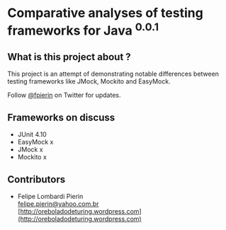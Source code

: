 # Comparative analyses of testing frameworks for Java <sup>0.0.1</sup>

## What is this project about ?

This project is an attempt of demonstrating notable differences between testing frameworks like JMock, Mockito and EasyMock.

Follow <a href="http://twitter.com/fpierin" target="_blank">@fpierin</a> on Twitter for updates.

## Frameworks on discuss

* JUnit 4.10
* EasyMock x
* JMock x
* Mockito x

## Contributors

* Felipe Lombardi Pierin<br>
  [felipe.pierin@yahoo.com.br](mailto:felipe.pierin@yahoo.com.br)<br>
  [http://oreboladodeturing.wordpress.com](http://oreboladodeturing.wordpress.com)

